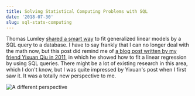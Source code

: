 ```yaml
---
title: Solving Statistical Computing Problems with SQL
date: '2018-07-30'
slug: sql-stats-computing
---
```


Thomas Lumley [shared a smart way](https://twitter.com/tslumley/status/1023850297028829184) to fit generalized linear models by a SQL query to a database. I have to say frankly that I can no longer deal with the math now, but this post did remind me of [a blog post written by my friend Yixuan Qiu in 2011](https://statr.me/2011/10/large-regression/), in which he showed how to fit a linear regression by using SQL queries. There might be a lot of existing research in this area, which I don't know, but I was quite impressed by Yixuan's post when I first saw it. It was a totally new perspective to me.

![A different perspective](https://slides.yihui.name/gif/ultraman.gif)
